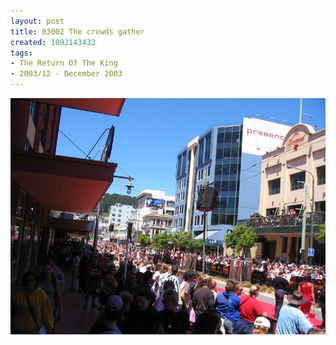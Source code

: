 ```yaml
---
layout: post
title: 03002 The crowds gather
created: 1092143432
tags:
- The Return Of The King
- 2003/12 - December 2003
---
```


<img src="/image/images/130_3002-1071.jpg"/>

